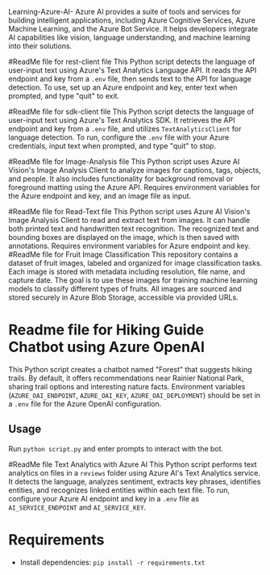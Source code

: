 Learning-Azure-AI-
Azure AI provides a suite of tools and services for building intelligent applications, including Azure Cognitive Services, Azure Machine Learning, and the Azure Bot Service. It helps developers integrate AI capabilities like vision, language understanding, and machine learning into their solutions.

#ReadMe file for rest-client file
This Python script detects the language of user-input text using Azure's Text Analytics Language API. It reads the API endpoint and key from a `.env` file, then sends text to the API for language detection. To use, set up an Azure endpoint and key, enter text when prompted, and type "quit" to exit.

#ReadMe file for sdk-client file
This Python script detects the language of user-input text using Azure's Text Analytics SDK. It retrieves the API endpoint and key from a `.env` file, and utilizes `TextAnalyticsClient` for language detection. To run, configure the `.env` file with your Azure credentials, input text when prompted, and type "quit" to stop.

#ReadMe file for Image-Analysis file
This Python script uses Azure AI Vision's Image Analysis Client to analyze images for captions, tags, objects, and people. It also includes functionality for background removal or foreground matting using the Azure API. Requires environment variables for the Azure endpoint and key, and an image file as input.

#ReadMe file for Read-Text file
This Python script uses Azure AI Vision's Image Analysis Client to read and extract text from images. It can handle both printed text and handwritten text recognition. The recognized text and bounding boxes are displayed on the image, which is then saved with annotations. Requires environment variables for Azure endpoint and key.
#ReadMe file for  Fruit Image Classification
This repository contains a dataset of fruit images, labeled and organized for image classification tasks. Each image is stored with metadata including resolution, file name, and capture date. The goal is to use these images for training machine learning models to classify different types of fruits. All images are sourced and stored securely in Azure Blob Storage, accessible via provided URLs.


#  Readme file for Hiking Guide Chatbot using Azure OpenAI
This Python script creates a chatbot named "Forest" that suggests hiking trails. By default, it offers recommendations near Rainier National Park, sharing trail options and interesting nature facts. Environment variables (`AZURE_OAI_ENDPOINT`, `AZURE_OAI_KEY`, `AZURE_OAI_DEPLOYMENT`) should be set in a `.env` file for the Azure OpenAI configuration.
## Usage
Run `python script.py` and enter prompts to interact with the bot.

#ReadMe file Text Analytics with Azure AI
This Python script performs text analytics on files in a `reviews` folder using Azure AI's Text Analytics service. It detects the language, analyzes sentiment, extracts key phrases, identifies entities, and recognizes linked entities within each text file. To run, configure your Azure AI endpoint and key in a `.env` file as `AI_SERVICE_ENDPOINT` and `AI_SERVICE_KEY`. 
# Requirements
- Install dependencies: `pip install -r requirements.txt`

